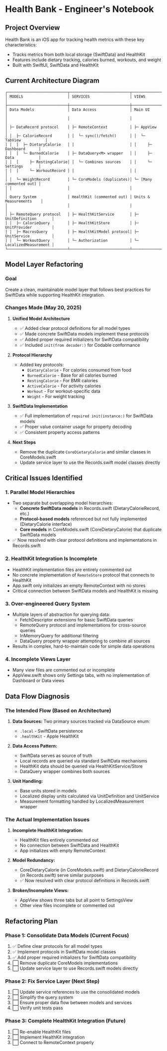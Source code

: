 # Health Bank - Engineer's Notebook

## Project Overview
Health Bank is an iOS app for tracking health metrics with these key characteristics:
- Tracks metrics from both local storage (SwiftData) and HealthKit
- Features include dietary tracking, calories burned, workouts, and weight
- Built with SwiftUI, SwiftData and HealthKit

## Current Architecture Diagram

```
┌───────────────────────────┬───────────────────────────┬─────────────────────────┐
│ MODELS                    │ SERVICES                  │ VIEWS                   │
├───────────────────────────┼───────────────────────────┼─────────────────────────┤
│ Data Models               │ Data Access               │ Main UI                 │
│                           │                           │                         │
│ ├─ DataRecord protocol    │ ├─ RemoteContext          │ ├─ AppView              │
│ │  ├─ CalorieRecord       │ │  └─ sync()/fetch()      │ │  └─ TabView           │
│ │  │  ├─ DietaryCalorie   │ │                         │ │     ├─ Dashboard      │
│ │  │  └─ BurnedCalorie    │ ├─ DataQuery<M> wrapper   │ │     ├─ Data           │
│ │  │     ├─ RestingCalorie│ │  └─ Combines sources    │ │     └─ Settings       │
│ │  │     └─ WorkoutRecord │ │                         │ │                       │
│ │  └─ WeightRecord        │ └─ CoreModels (duplicates)│ └─ [Many commented out] │
│ │                         │                           │                         │
│ Query System              │ HealthKit (commented out) │ Units & Measurements    │
│                           │                           │                         │
│ ├─ RemoteQuery protocol   │ ├─ HealthKitService       │ ├─ UnitDefinition       │
│ │  ├─ CalorieQuery        │ ├─ HealthKitStore         │ ├─ UnitProvider         │
│ │  ├─ MacrosQuery         │ ├─ HealthKitModel protocol│ ├─ UnitService          │
│ │  └─ WorkoutQuery        │ └─ Authorization          │ └─ LocalizedMeasurement │
└───────────────────────────┴───────────────────────────┴─────────────────────────┘
```

## Model Layer Refactoring

### Goal
Create a clean, maintainable model layer that follows best practices for SwiftData while supporting HealthKit integration.

### Changes Made (May 20, 2025)
1. **Unified Model Architecture**
   - ✅ Added clear protocol definitions for all model types
   - ✅ Made concrete SwiftData models implement these protocols
   - ✅ Added proper required initializers for SwiftData compatibility
   - ✅ Included `init(from decoder:)` for Codable conformance

2. **Protocol Hierarchy**
   - Added key protocols:
     - `DietaryCalorie` - For calories consumed from food
     - `BurnedCalorie` - Base for all calories burned
     - `RestingCalorie` - For BMR calories
     - `ActiveCalorie` - For activity calories
     - `Workout` - For workout-specific data
     - `Weight` - For weight tracking

3. **SwiftData Implementation**
   - ✅ Full implementation of `required init(instance:)` for SwiftData models
   - ✅ Proper value container usage for property decoding
   - ✅ Consistent property access patterns

4. **Next Steps**
   - Remove the duplicate `CoreDietaryCalorie` and similar classes in CoreModels.swift
   - Update service layer to use the Records.swift model classes directly

## Critical Issues Identified

### 1. Parallel Model Hierarchies
- Two separate but overlapping model hierarchies:
  - **Concrete SwiftData models** in Records.swift (DietaryCalorieRecord, etc.)
  - **Protocol-based models** referenced but not fully implemented (DietaryCalorie interface)
  - **Core models** in CoreModels.swift (CoreDietaryCalorie) that duplicate SwiftData models
- ✅ Now resolved with clear protocol definitions and implementations in Records.swift

### 2. HealthKit Integration Is Incomplete
- HealthKit implementation files are entirely commented out
- No concrete implementation of `RemoteStore` protocol that connects to HealthKit
- App.swift only initializes an empty RemoteContext with no stores
- Critical connection between SwiftData models and HealthKit is missing

### 3. Over-engineered Query System
- Multiple layers of abstraction for querying data:
  - FetchDescriptor extensions for basic SwiftData queries
  - RemoteQuery protocol and implementations for cross-source queries
  - InMemoryQuery for additional filtering
  - DataQuery property wrapper attempting to combine all sources
- Results in complex, hard-to-maintain code for simple data operations

### 4. Incomplete Views Layer
- Many view files are commented out or incomplete
- AppView.swift shows only Settings tabs, with no implementation of Dashboard or Data views

## Data Flow Diagnosis

### The Intended Flow (Based on Architecture)
1. **Data Sources:** Two primary sources tracked via DataSource enum:
   - `.local` - SwiftData persistence
   - `.healthKit` - Apple HealthKit

2. **Data Access Pattern:**
   - SwiftData serves as source of truth
   - Local records are queried via standard SwiftData mechanisms
   - HealthKit data should be queried via HealthKitService/Store
   - DataQuery wrapper combines both sources

3. **Unit Handling:**
   - Base units stored in models
   - Localized display units calculated via UnitDefinition and UnitService
   - Measurement formatting handled by LocalizedMeasurement wrapper

### The Actual Implementation Issues
1. **Incomplete HealthKit Integration:**
   - HealthKit files entirely commented out
   - No connection between SwiftData and HealthKit
   - App initializes with empty RemoteContext

2. **Model Redundancy:**
   - CoreDietaryCalorie (in CoreModels.swift) and DietaryCalorieRecord (in Records.swift) serve similar purposes
   - ✅ Now resolved with clear protocol definitions in Records.swift

3. **Broken/Incomplete Views:**
   - AppView shows three tabs but all point to SettingsView
   - Other view files incomplete or commented out

## Refactoring Plan

### Phase 1: Consolidate Data Models (Current Focus)
1. ✅ Define clear protocols for all model types
2. ✅ Implement protocols in SwiftData model classes
3. ✅ Add proper required initializers for SwiftData compatibility
4. ⬜ Remove duplicate CoreModels implementations
5. ⬜ Update service layer to use Records.swift models directly

### Phase 2: Fix Service Layer (Next Step)
1. ⬜ Update service references to use the consolidated models
2. ⬜ Simplify the query system
3. ⬜ Ensure proper data flow between models and services
4. ⬜ Verify unit tests pass

### Phase 3: Complete HealthKit Integration (Future)
1. ⬜ Re-enable HealthKit files
2. ⬜ Implement HealthKit integration
3. ⬜ Connect to RemoteContext properly
